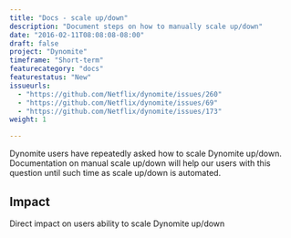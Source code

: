 ```yaml
---
title: "Docs - scale up/down"
description: "Document steps on how to manually scale up/down"
date: "2016-02-11T08:08:08-08:00"
draft: false
project: "Dynomite"
timeframe: "Short-term"
featurecategory: "docs"
featurestatus: "New"
issueurls: 
  - "https://github.com/Netflix/dynomite/issues/260"
  - "https://github.com/Netflix/dynomite/issues/69"
  - "https://github.com/Netflix/dynomite/issues/173"
weight: 1

---
```


Dynomite users have repeatedly asked how to scale Dynomite up/down. Documentation on manual scale up/down will help our users with this question until such time as scale up/down is automated.

## Impact

Direct impact on users ability to scale Dynomite up/down
